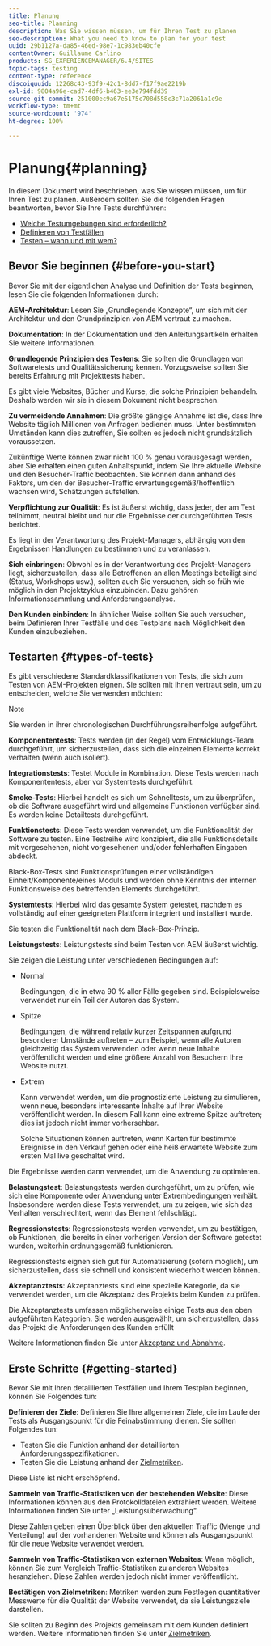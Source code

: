 ```yaml
---
title: Planung
seo-title: Planning
description: Was Sie wissen müssen, um für Ihren Test zu planen
seo-description: What you need to know to plan for your test
uuid: 29b1127a-da85-46ed-98e7-1c983eb40cfe
contentOwner: Guillaume Carlino
products: SG_EXPERIENCEMANAGER/6.4/SITES
topic-tags: testing
content-type: reference
discoiquuid: 12268c43-93f9-42c1-8dd7-f17f9ae2219b
exl-id: 9804a96e-cad7-4df6-b463-ee3e794fdd39
source-git-commit: 251000ec9a67e5175c708d558c3c71a2061a1c9e
workflow-type: tm+mt
source-wordcount: '974'
ht-degree: 100%

---
```


# Planung{#planning}

In diesem Dokument wird beschrieben, was Sie wissen müssen, um für Ihren Test zu planen. Außerdem sollten Sie die folgenden Fragen beantworten, bevor Sie Ihre Tests durchführen:

* [Welche Testumgebungen sind erforderlich?](/help/sites-developing/test-environments.md)
* [Definieren von Testfällen](/help/sites-developing/test-cases.md)
* [Testen – wann und mit wem?](/help/sites-developing/when-who.md)

## Bevor Sie beginnen {#before-you-start}

Bevor Sie mit der eigentlichen Analyse und Definition der Tests beginnen, lesen Sie die folgenden Informationen durch:

**AEM-Architektur**: Lesen Sie „Grundlegende Konzepte“, um sich mit der Architektur und den Grundprinzipien von AEM vertraut zu machen.

**Dokumentation**: In der Dokumentation und den Anleitungsartikeln erhalten Sie weitere Informationen.

**Grundlegende Prinzipien des Testens**: Sie sollten die Grundlagen von Softwaretests und Qualitätssicherung kennen. Vorzugsweise sollten Sie bereits Erfahrung mit Projekttests haben.

Es gibt viele Websites, Bücher und Kurse, die solche Prinzipien behandeln. Deshalb werden wir sie in diesem Dokument nicht besprechen.

**Zu vermeidende Annahmen**: Die größte gängige Annahme ist die, dass Ihre Website täglich Millionen von Anfragen bedienen muss. Unter bestimmten Umständen kann dies zutreffen, Sie sollten es jedoch nicht grundsätzlich voraussetzen.

Zukünftige Werte können zwar nicht 100 % genau vorausgesagt werden, aber Sie erhalten einen guten Anhaltspunkt, indem Sie Ihre aktuelle Website und den Besucher-Traffic beobachten. Sie können dann anhand des Faktors, um den der Besucher-Traffic erwartungsgemäß/hoffentlich wachsen wird, Schätzungen aufstellen.

**Verpflichtung zur Qualität**: Es ist äußerst wichtig, dass jeder, der am Test teilnimmt, neutral bleibt und nur die Ergebnisse der durchgeführten Tests berichtet.

Es liegt in der Verantwortung des Projekt-Managers, abhängig von den Ergebnissen Handlungen zu bestimmen und zu veranlassen.

**Sich einbringen**: Obwohl es in der Verantwortung des Projekt-Managers liegt, sicherzustellen, dass alle Betroffenen an allen Meetings beteiligt sind (Status, Workshops usw.), sollten auch Sie versuchen, sich so früh wie möglich in den Projektzyklus einzubinden. Dazu gehören Informationssammlung und Anforderungsanalyse.

**Den Kunden einbinden**: In ähnlicher Weise sollten Sie auch versuchen, beim Definieren Ihrer Testfälle und des Testplans nach Möglichkeit den Kunden einzubeziehen.

## Testarten {#types-of-tests}

Es gibt verschiedene Standardklassifikationen von Tests, die sich zum Testen von AEM-Projekten eignen. Sie sollten mit ihnen vertraut sein, um zu entscheiden, welche Sie verwenden möchten:

>[!NOTE]
>
>Sie werden in ihrer chronologischen Durchführungsreihenfolge aufgeführt.

**Komponententests**: Tests werden (in der Regel) vom Entwicklungs-Team durchgeführt, um sicherzustellen, dass sich die einzelnen Elemente korrekt verhalten (wenn auch isoliert).

**Integrationstests**: Testet Module in Kombination. Diese Tests werden nach Komponententests, aber vor Systemtests durchgeführt.

**Smoke-Tests**: Hierbei handelt es sich um Schnelltests, um zu überprüfen, ob die Software ausgeführt wird und allgemeine Funktionen verfügbar sind. Es werden keine Detailtests durchgeführt.

**Funktionstests**: Diese Tests werden verwendet, um die Funktionalität der Software zu testen. Eine Testreihe wird konzipiert, die alle Funktionsdetails mit vorgesehenen, nicht vorgesehenen und/oder fehlerhaften Eingaben abdeckt.

Black-Box-Tests sind Funktionsprüfungen einer vollständigen Einheit/Komponente/eines Moduls und werden ohne Kenntnis der internen Funktionsweise des betreffenden Elements durchgeführt.

**Systemtests**: Hierbei wird das gesamte System getestet, nachdem es vollständig auf einer geeigneten Plattform integriert und installiert wurde.

Sie testen die Funktionalität nach dem Black-Box-Prinzip.

**Leistungstests**: Leistungstests sind beim Testen von AEM äußerst wichtig.

Sie zeigen die Leistung unter verschiedenen Bedingungen auf:

* Normal

   Bedingungen, die in etwa 90 % aller Fälle gegeben sind. Beispielsweise verwendet nur ein Teil der Autoren das System.

* Spitze

   Bedingungen, die während relativ kurzer Zeitspannen aufgrund besonderer Umstände auftreten – zum Beispiel, wenn alle Autoren gleichzeitig das System verwenden oder wenn neue Inhalte veröffentlicht werden und eine größere Anzahl von Besuchern Ihre Website nutzt.

* Extrem

   Kann verwendet werden, um die prognostizierte Leistung zu simulieren, wenn neue, besonders interessante Inhalte auf Ihrer Website veröffentlicht werden. In diesem Fall kann eine extreme Spitze auftreten; dies ist jedoch nicht immer vorhersehbar.

   Solche Situationen können auftreten, wenn Karten für bestimmte Ereignisse in den Verkauf gehen oder eine heiß erwartete Website zum ersten Mal live geschaltet wird.

Die Ergebnisse werden dann verwendet, um die Anwendung zu optimieren.

**Belastungstest**: Belastungstests werden durchgeführt, um zu prüfen, wie sich eine Komponente oder Anwendung unter Extrembedingungen verhält. Insbesondere werden diese Tests verwendet, um zu zeigen, wie sich das Verhalten verschlechtert, wenn das Element fehlschlägt.

**Regressionstests**: Regressionstests werden verwendet, um zu bestätigen, ob Funktionen, die bereits in einer vorherigen Version der Software getestet wurden, weiterhin ordnungsgemäß funktionieren.

Regressionstests eignen sich gut für Automatisierung (sofern möglich), um sicherzustellen, dass sie schnell und konsistent wiederholt werden können.

**Akzeptanztests**: Akzeptanztests sind eine spezielle Kategorie, da sie verwendet werden, um die Akzeptanz des Projekts beim Kunden zu prüfen.

Die Akzeptanztests umfassen möglicherweise einige Tests aus den oben aufgeführten Kategorien. Sie werden ausgewählt, um sicherzustellen, dass das Projekt die Anforderungen des Kunden erfüllt

Weitere Informationen finden Sie unter [Akzeptanz und Abnahme](/help/sites-developing/acceptance-signoff.md).

## Erste Schritte {#getting-started}

Bevor Sie mit Ihren detaillierten Testfällen und Ihrem Testplan beginnen, können Sie Folgendes tun:

**Definieren der Ziele**: Definieren Sie Ihre allgemeinen Ziele, die im Laufe der Tests als Ausgangspunkt für die Feinabstimmung dienen. Sie sollten Folgendes tun:

* Testen Sie die Funktion anhand der detaillierten Anforderungsspezifikationen.
* Testen Sie die Leistung anhand der [Zielmetriken](/help/managing/best-practices-further-reference.md#key-performance-indicators-and-target-metrics).

Diese Liste ist nicht erschöpfend.

**Sammeln von Traffic-Statistiken von der bestehenden Website**: Diese Informationen können aus den Protokolldateien extrahiert werden. Weitere Informationen finden Sie unter „Leistungsüberwachung“.

Diese Zahlen geben einen Überblick über den aktuellen Traffic (Menge und Verteilung) auf der vorhandenen Website und können als Ausgangspunkt für die neue Website verwendet werden.

**Sammeln von Traffic-Statistiken von externen Websites**: Wenn möglich, können Sie zum Vergleich Traffic-Statistiken zu anderen Websites heranziehen. Diese Zahlen werden jedoch nicht immer veröffentlicht.

**Bestätigen von Zielmetriken**: Metriken werden zum Festlegen quantitativer Messwerte für die Qualität der Website verwendet, da sie Leistungsziele darstellen.

Sie sollten zu Beginn des Projekts gemeinsam mit dem Kunden definiert werden. Weitere Informationen finden Sie unter [Zielmetriken](/help/sites-developing/planning.md).

